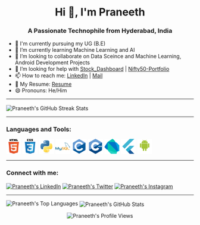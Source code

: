 
<!-- ### Hi there 👋 -->

<!--
**praneeth/praneeth** is a ✨ _special_ ✨ repository because its `README.md` (this file) appears on your GitHub profile.

Here are some ideas to get you started:

- 🔭 I’m currently working on ...
- 🌱 I’m currently learning ...
- 👯 I’m looking to collaborate on ...
- 🤔 I’m looking for help with ...
- 💬 Ask me about ...
- 📫 How to reach me: ...
- 😄 Pronouns: ...
- ⚡ Fun fact: ...
-->
<h1 align="center">Hi 👋, I'm Praneeth</h1>
<h3 align="center">A Passionate Technophile from Hyderabad, India</h3>

- 🔭 I'm currently pursuing my UG (B.E)
- 🌱 I’m currently learning Machine Learning and AI
- 👯 I’m looking to collaborate on Data Sceince and Machine Learning, Android Development Projects
- 🤔 I’m looking for help with [Stock_Dashboard](https://github.com/praneethsattavaram/Stock_Dashboard) | [Nifty50-Portfolio](https://github.com/praneethsattavaram/Nifty50-Portfolio)
- 📫 How to reach me: [LinkedIn](https://www.linkedin.com/in/praneeth-reddy-841641205/) | [Mail](mailto:praneethsattavaram@gmail.com)
- 📝 My Resume: [Resume](https://drive.google.com/file/d/1-5V3BXK71dOw7gMBHcBep44Y-C8Y87bO/view?usp=sharing)
- 😄 Pronouns: He/Him

---

<p><img align="center" src="https://github-readme-streak-stats.herokuapp.com/?user=praneethsattavaram&" alt="Praneeth's GitHub Streak Stats" /></p>

---

<h3 align="left">Languages and Tools:</h3>
<p align="left"> 
  <img src="https://raw.githubusercontent.com/devicons/devicon/master/icons/html5/html5-original-wordmark.svg" alt="HTML5" width="40" height="40"/> 
  <img src="https://raw.githubusercontent.com/devicons/devicon/master/icons/css3/css3-original-wordmark.svg" alt="CSS3" width="40" height="40"/> 
<!--   <img src="https://raw.githubusercontent.com/devicons/devicon/master/icons/javascript/javascript-original.svg" alt="JavaScript" width="40" height="40"/>  -->
<!--   <img src="https://raw.githubusercontent.com/devicons/devicon/master/icons/react/react-original-wordmark.svg" alt="React" width="40" height="40"/>  -->
<!--   <img src="https://raw.githubusercontent.com/devicons/devicon/master/icons/nodejs/nodejs-original-wordmark.svg" alt="Node.js" width="40" height="40"/>  -->
  <img src="https://raw.githubusercontent.com/devicons/devicon/master/icons/python/python-original.svg" alt="Python" width="40" height="40"/> 
<!--   <img src="https://raw.githubusercontent.com/devicons/devicon/master/icons/java/java-original.svg" alt="Java" width="40" height="40"/>  -->
  <img src="https://raw.githubusercontent.com/devicons/devicon/master/icons/mysql/mysql-original-wordmark.svg" alt="MySQL" width="40" height="40"/> 
<!--   <img src="https://raw.githubusercontent.com/devicons/devicon/master/icons/django/django-original.svg" alt="Django" width="40" height="40"/> -->
  <img src="https://raw.githubusercontent.com/devicons/devicon/master/icons/c/c-original.svg" alt="C" width="40" height="40"/>
  <img src="https://raw.githubusercontent.com/devicons/devicon/master/icons/cplusplus/cplusplus-original.svg" alt="C++" width="40" height="40"/>
  <img src="https://raw.githubusercontent.com/devicons/devicon/master/icons/dart/dart-original.svg" alt="Dart" width="40" height="40"/>
  <img src="https://raw.githubusercontent.com/devicons/devicon/master/icons/flutter/flutter-original.svg" alt="Flutter" width="40" height="40"/>
  <img src="https://raw.githubusercontent.com/devicons/devicon/master/icons/android/android-original-wordmark.svg" alt="Android Development" width="40" height="40"/>
<!--   <img src="https://www.vectorlogo.zone/logos/mongodb/mongodb-icon.svg" alt="MongoDB" width="40" height="40"/> 
  <img src="https://raw.githubusercontent.com/devicons/devicon/master/icons/docker/docker-original-wordmark.svg" alt="Docker" width="40" height="40"/>  -->
</p>

---

<h3 align="left">Connect with me:</h3>
<p align="left">
  <a href="https://www.linkedin.com/in/praneeth-reddy-841641205/" target="_blank"><img align="center" src="https://raw.githubusercontent.com/rahuldkjain/github-profile-readme-generator/master/src/images/icons/Social/linked-in-alt.svg" alt="Praneeth's LinkedIn" height="30" width="30" /></a>
  <a href="https://twitter.com/praneeth_dev" target="_blank"><img align="center" src="https://raw.githubusercontent.com/rahuldkjain/github-profile-readme-generator/master/src/images/icons/Social/twitter.svg" alt="Praneeth's Twitter" height="30" width="40" /></a>
  <a href="https://www.instagram.com/praneethsattavaram/" target="_blank">
  <img align="center" src="https://upload.wikimedia.org/wikipedia/commons/a/a5/Instagram_icon.png" alt="Praneeth's Instagram" height="30" width="30" />
</a>

<!--   <a href="mailto:praneethsattavaram@gmail.com" target="_blank"><img align="center" src="https://raw.githubusercontent.com/rahuldkjain/github-profile-readme-generator/master/src/images/icons/Social/email.svg" alt="Praneeth's Email" height="30" width="40" /></a> -->
</p>

---

<p><img align="left" src="https://github-readme-stats.vercel.app/api/top-langs?username=praneethsattavaram&show_icons=true&locale=en&layout=compact" alt="Praneeth's Top Languages" /></p>

<p>&nbsp;<img align="center" src="https://github-readme-stats.vercel.app/api?username=praneethsattavaram&show_icons=true&locale=en" alt="Praneeth's GitHub Stats" /></p>

<p align="center"> <img src="https://komarev.com/ghpvc/?username=praneethsattavaram&label=Profile%20views&color=0e75b6&style=flat" alt="Praneeth's Profile Views" /> </p>
